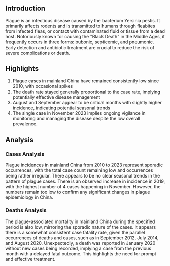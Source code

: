 ## Introduction

Plague is an infectious disease caused by the bacterium Yersinia pestis. It primarily affects rodents and is transmitted to humans through fleabites from infected fleas, or contact with contaminated fluid or tissue from a dead host. Notoriously known for causing the "Black Death" in the Middle Ages, it frequently occurs in three forms: bubonic, septicemic, and pneumonic. Early detection and antibiotic treatment are crucial to reduce the risk of severe complications or death.


## Highlights

1. Plague cases in mainland China have remained consistently low since 2010, with occasional spikes <br/>
2. The death rate stayed generally proportional to the case rate, implying potentially effective disease management <br/>
3. August and September appear to be critical months with slightly higher incidence, indicating potential seasonal trends <br/>
4. The single case in November 2023 implies ongoing vigilance in monitoring and managing the disease despite the low overall prevalence.<br/>

## Analysis

### Cases Analysis
Plague incidences in mainland China from 2010 to 2023 represent sporadic occurrences, with the total case count remaining low and occurrences being rather irregular. There appears to be no clear seasonal trends in the pattern of plague cases. There is an observed increase in incidence in 2019, with the highest number of 4 cases happening in November. However, the numbers remain too low to confirm any significant changes in plague epidemiology in China.

### Deaths Analysis
The plague-associated mortality in mainland China during the specified period is also low, mirroring the sporadic nature of the cases. It appears there is a somewhat consistent case fatality rate, given the parallel occurrences of deaths and cases, such as in September 2012, July 2014, and August 2020. Unexpectedly, a death was reported in January 2020 without new cases being recorded, implying a case from the previous month with a delayed fatal outcome. This highlights the need for prompt and effective treatment.
